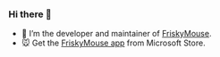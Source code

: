 ### Hi there 👋
- 🔭 I’m the developer and maintainer of [FriskyMouse](https://github.com/friskymouse/frisky-mouse).
- 🐭 Get the [FriskyMouse app](https://apps.microsoft.com/store/detail/friskymouse/9NDWJST4VTQR) from Microsoft Store.
  
<!--
**frostybee/frostybee** is a ✨ _special_ ✨ repository because its `README.md` (this file) appears on your GitHub profile.

Here are some ideas to get you started:

- 🔭 I’m currently working on ...
- 🌱 I’m currently learning ...
- 👯 I’m looking to collaborate on ...
- 🤔 I’m looking for help with ...
- 💬 Ask me about ...
- 📫 How to reach me: ...
- 😄 Pronouns: ...
- ⚡ Fun fact: ...
-->
